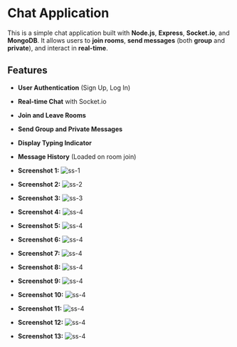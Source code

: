 # Chat Application

This is a simple chat application built with **Node.js**, **Express**, **Socket.io**, and **MongoDB**. It allows users to **join rooms**, **send messages** (both **group** and **private**), and interact in **real-time**.

## Features

- **User Authentication** (Sign Up, Log In)
- **Real-time Chat** with Socket.io
- **Join and Leave Rooms**
- **Send Group and Private Messages**
- **Display Typing Indicator**
- **Message History** (Loaded on room join)



- **Screenshot 1:** ![ss-1](images/ss-1.png)
- **Screenshot 2:** ![ss-2](images/ss-2.png)
- **Screenshot 3:** ![ss-3](images/ss-3.png)
- **Screenshot 4:** ![ss-4](images/ss-4.png)
- **Screenshot 5:** ![ss-4](images/ss-5.png)
- **Screenshot 6:** ![ss-4](images/ss-6.png)
- **Screenshot 7:** ![ss-4](images/ss-7.png)
- **Screenshot 8:** ![ss-4](images/ss-8.png)
- **Screenshot 9:** ![ss-4](images/ss-9.png)
- **Screenshot 10:** ![ss-4](images/ss-10.png)
- **Screenshot 11:** ![ss-4](images/ss-11.png)
- **Screenshot 12:** ![ss-4](images/ss-12.png)
- **Screenshot 13:** ![ss-4](images/ss-13.png)
